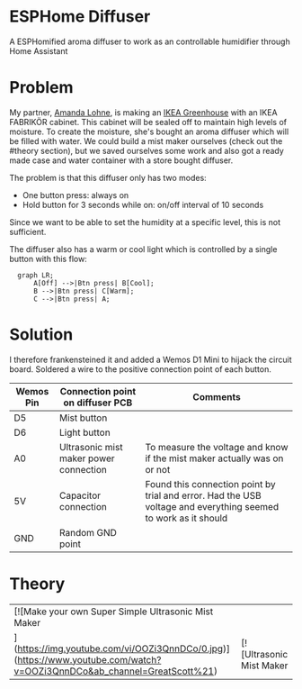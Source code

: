 # ESPHome Diffuser

A ESPHomified aroma diffuser to work as an controllable humidifier through Home Assistant

# Problem

My partner, [Amanda Lohne](https://amandalohne.com/), is making an [IKEA Greenhouse](https://www.reddit.com/r/IkeaGreenhouseClub/) with an IKEA FABRIKÖR cabinet. This cabinet will be sealed off to maintain high levels of moisture. To create the moisture, she's bought an aroma diffuser which will be filled with water. We could build a mist maker ourselves (check out the #theory section), but we saved ourselves some work and also got a ready made case and water container with a store bought diffuser.

The problem is that this diffuser only has two modes:
- One button press: always on
- Hold button for 3 seconds while on: on/off interval of 10 seconds

Since we want to be able to set the humidity at a specific level, this is not sufficient. 

The diffuser also has a warm or cool light which is controlled by a single button with this flow:
```mermaid
  graph LR;
      A[Off] -->|Btn press| B[Cool];
      B -->|Btn press| C[Warm];
      C -->|Btn press| A;
```

# Solution

I therefore frankensteined it and added a Wemos D1 Mini to hijack the circuit board. Soldered a wire to the positive connection point of each button.

| Wemos Pin | Connection point on diffuser PCB       | Comments  |
|-----------|----------------------------------------|-----------|
| D5        | Mist button                            |           |
| D6        | Light button                           |           |
| A0        | Ultrasonic mist maker power connection | To measure the voltage and know if the mist maker actually was on or not | 
| 5V        | Capacitor connection                   | Found this connection point by trial and error. Had the USB voltage and everything seemed to work as it should |
| GND       | Random GND point                       |    | 


# Theory
|   |   |
|---|---|
|[![Make your own Super Simple Ultrasonic Mist Maker
](https://img.youtube.com/vi/OOZi3QnnDCo/0.jpg)](https://www.youtube.com/watch?v=OOZi3QnnDCo&ab_channel=GreatScott%21) | [![Ultrasonic Mist Maker || DIY or Buy](https://img.youtube.com/vi/aKhPj7uFD0Y/0.jpg)](https://www.youtube.com/watch?v=aKhPj7uFD0Y&ab_channel=GreatScott%21) |
